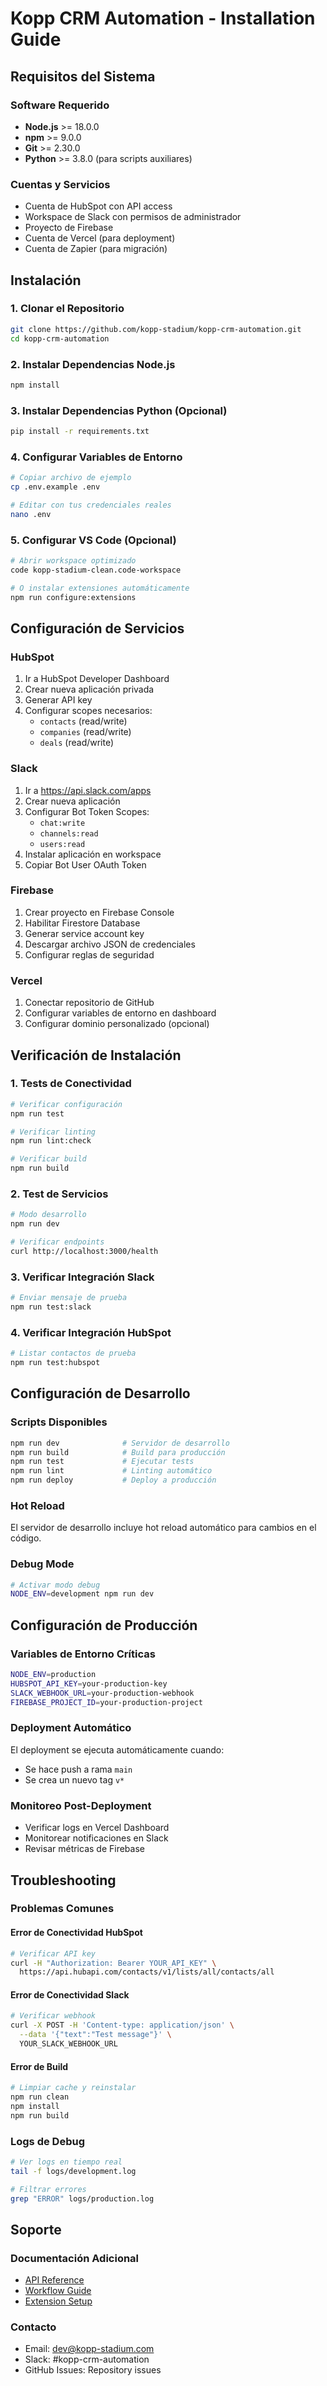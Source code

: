 # Kopp CRM Automation - Installation Guide

## Requisitos del Sistema

### Software Requerido

- **Node.js** >= 18.0.0
- **npm** >= 9.0.0
- **Git** >= 2.30.0
- **Python** >= 3.8.0 (para scripts auxiliares)

### Cuentas y Servicios

- Cuenta de HubSpot con API access
- Workspace de Slack con permisos de administrador
- Proyecto de Firebase
- Cuenta de Vercel (para deployment)
- Cuenta de Zapier (para migración)

## Instalación

### 1. Clonar el Repositorio

```bash
git clone https://github.com/kopp-stadium/kopp-crm-automation.git
cd kopp-crm-automation
```

### 2. Instalar Dependencias Node.js

```bash
npm install
```

### 3. Instalar Dependencias Python (Opcional)

```bash
pip install -r requirements.txt
```

### 4. Configurar Variables de Entorno

```bash
# Copiar archivo de ejemplo
cp .env.example .env

# Editar con tus credenciales reales
nano .env
```

### 5. Configurar VS Code (Opcional)

```bash
# Abrir workspace optimizado
code kopp-stadium-clean.code-workspace

# O instalar extensiones automáticamente
npm run configure:extensions
```

## Configuración de Servicios

### HubSpot

1. Ir a HubSpot Developer Dashboard
2. Crear nueva aplicación privada
3. Generar API key
4. Configurar scopes necesarios:
   - `contacts` (read/write)
   - `companies` (read/write)
   - `deals` (read/write)

### Slack

1. Ir a https://api.slack.com/apps
2. Crear nueva aplicación
3. Configurar Bot Token Scopes:
   - `chat:write`
   - `channels:read`
   - `users:read`
4. Instalar aplicación en workspace
5. Copiar Bot User OAuth Token

### Firebase

1. Crear proyecto en Firebase Console
2. Habilitar Firestore Database
3. Generar service account key
4. Descargar archivo JSON de credenciales
5. Configurar reglas de seguridad

### Vercel

1. Conectar repositorio de GitHub
2. Configurar variables de entorno en dashboard
3. Configurar dominio personalizado (opcional)

## Verificación de Instalación

### 1. Tests de Conectividad

```bash
# Verificar configuración
npm run test

# Verificar linting
npm run lint:check

# Verificar build
npm run build
```

### 2. Test de Servicios

```bash
# Modo desarrollo
npm run dev

# Verificar endpoints
curl http://localhost:3000/health
```

### 3. Verificar Integración Slack

```bash
# Enviar mensaje de prueba
npm run test:slack
```

### 4. Verificar Integración HubSpot

```bash
# Listar contactos de prueba
npm run test:hubspot
```

## Configuración de Desarrollo

### Scripts Disponibles

```bash
npm run dev              # Servidor de desarrollo
npm run build            # Build para producción
npm run test             # Ejecutar tests
npm run lint             # Linting automático
npm run deploy           # Deploy a producción
```

### Hot Reload

El servidor de desarrollo incluye hot reload automático para cambios en el código.

### Debug Mode

```bash
# Activar modo debug
NODE_ENV=development npm run dev
```

## Configuración de Producción

### Variables de Entorno Críticas

```bash
NODE_ENV=production
HUBSPOT_API_KEY=your-production-key
SLACK_WEBHOOK_URL=your-production-webhook
FIREBASE_PROJECT_ID=your-production-project
```

### Deployment Automático

El deployment se ejecuta automáticamente cuando:

- Se hace push a rama `main`
- Se crea un nuevo tag `v*`

### Monitoreo Post-Deployment

- Verificar logs en Vercel Dashboard
- Monitorear notificaciones en Slack
- Revisar métricas de Firebase

## Troubleshooting

### Problemas Comunes

#### Error de Conectividad HubSpot

```bash
# Verificar API key
curl -H "Authorization: Bearer YOUR_API_KEY" \
  https://api.hubapi.com/contacts/v1/lists/all/contacts/all
```

#### Error de Conectividad Slack

```bash
# Verificar webhook
curl -X POST -H 'Content-type: application/json' \
  --data '{"text":"Test message"}' \
  YOUR_SLACK_WEBHOOK_URL
```

#### Error de Build

```bash
# Limpiar cache y reinstalar
npm run clean
npm install
npm run build
```

### Logs de Debug

```bash
# Ver logs en tiempo real
tail -f logs/development.log

# Filtrar errores
grep "ERROR" logs/production.log
```

## Soporte

### Documentación Adicional

- [API Reference](./API.md)
- [Workflow Guide](../WORKFLOW.md)
- [Extension Setup](../EXTENSIONS_SETUP.md)

### Contacto

- Email: dev@kopp-stadium.com
- Slack: #kopp-crm-automation
- GitHub Issues: Repository issues
